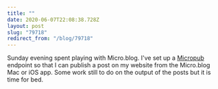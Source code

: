 ```yaml
---
title: ""
date: 2020-06-07T22:08:38.728Z
layout: post
slug: "79718"
redirect_from: "/blog/79718"
---
```

Sunday evening spent playing with Micro.blog. I've set up a [Micropub](https://indieweb.org/Micropub) endpoint so that I can publish a post on my website from the Micro.blog Mac or iOS app. Some work still to do on the output of the posts but it is time for bed.
